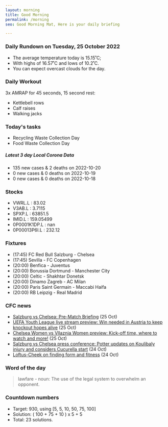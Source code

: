 ```yaml
---
layout: morning
title: Good Morning
permalink: /morning
seo: Good Morning Mat, Here is your daily briefing

---
```


<!-- weather_marker starts -->
### Daily Rundown on Tuesday, 25 October 2022

- The average temperature today is 15.15˚C;
- With highs of 16.57˚C and lows of 10.2˚C.
- You can expect overcast clouds for the day.

<!-- weather_marker ends -->

### Daily Workout
<!-- workout_marker starts -->
3x AMRAP for 45 seconds, 15 second rest:

- Kettlebell rows
- Calf raises
- Walking jacks

<!-- workout_marker ends -->

### Today's tasks
<!-- task_marker starts -->
- Recycling Waste Collection Day
- Food Waste Collection Day

<!-- task_marker ends -->

<!-- c19_marker starts -->
##### Latest 3 day Local Corona Data

- 135 new cases & 2 deaths on 2022-10-20
- 0 new cases & 0 deaths on 2022-10-19
- 0 new cases & 0 deaths on 2022-10-18

<!-- c19_marker ends -->

### Stocks

<!-- stocks_marker starts -->

- VWRL.L : 83.02
- V3AB.L : 3.7115
- SPXP.L : 63851.5
- IMID.L : 159.05499
- 0P0001K1DP.L : nan
- 0P00013P6I.L : 232.12

<!-- stocks_marker ends -->

### Fixtures

<!-- sports_marker starts -->

<ul>
<li>(17:45) FC Red Bull Salzburg - Chelsea</li>
<li>(17:45) Sevilla - FC Copenhagen</li>
<li>(20:00) Benfica - Juventus</li>
<li>(20:00) Borussia Dortmund - Manchester City</li>
<li>(20:00) Celtic - Shakhtar Donetsk</li>
<li>(20:00) Dinamo Zagreb - AC Milan</li>
<li>(20:00) Paris Saint Germain - Maccabi Haifa</li>
<li>(20:00) RB Leipzig - Real Madrid</li>
</ul>

<!-- sports_marker ends -->

### CFC news

<!-- cfc_marker starts -->
- [Salzburg vs Chelsea: Pre-Match Briefing](https://chelseafc.com/en/news/article/salzburg-vs-chelsea-pre-match-briefing) (25 Oct)
- [UEFA Youth League live stream preview: Win needed in Austria to keep knockout hopes alive](https://chelseafc.com/en/news/article/uefa-youth-league-live-stream-preview-win-needed-in-austria) (25 Oct)
- [Chelsea Women vs Vllaznia Women preview: Kick-off time, where to watch and more!](https://chelseafc.com/en/news/article/chelsea-women-vs-vllaznia-women-preview-kick-off-time-where-to-watch-and) (25 Oct)
- [Salzburg vs Chelsea press conference: Potter updates on Koulibaly injury and considers Cucurella start](https://chelseafc.com/en/news/article/salzburg-vs-chelsea-press-conference-potter-updates-on-koulibaly-injury-and) (24 Oct)
- [Loftus-Cheek on finding form and fitness](https://chelseafc.com/en/news/article/loftus-cheek-on-finding-form-and-fitness) (24 Oct)

<!-- cfc_marker ends -->

### Word of the day
<!-- word_marker starts -->

 > lawfare - noun: The use of the legal system to overwhelm an opponent.

<!-- word_marker ends -->

### Countdown numbers
<!-- game_marker starts -->

- Target: 930, using [5, 5, 10, 50, 75, 100]
- Solution: ( 100 + 75 + 10 ) x 5 + 5
- Total: 23 solutions.

<!-- game_marker ends -->